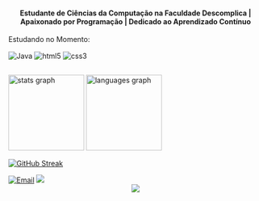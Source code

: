 
 <h4 align="center">Estudante de Ciências da Computação na Faculdade Descomplica | Apaixonado por Programação | Dedicado ao Aprendizado Contínuo</h4>
 
 Estudando no Momento:

<div style="display: inline-block">
  <img align= "center" alt="Java" src="https://img.shields.io/badge/Java-ED8B00?style=for-the-badge&logo=openjdk&logoColor=white"/>
  <img align= "center" alt="html5" src="https://img.shields.io/badge/HTML5-E34F26?style=for-the-badge&logo=html5&logoColor=white"/>
  <img align= "center" alt="css3" src="https://img.shields.io/badge/CSS3-1572B6?style=for-the-badge&logo=css3&logoColor=white"/>
</div>

##
  
  <img src="https://github-readme-stats.vercel.app/api?username=Wadson-Ferreira&hide_title=false&hide_rank=false&show_icons=true&include_all_commits=true&count_private=true&disable_animations=false&theme=synthwave&locale=pt-br&hide_border=false&order=1" height="150" alt="stats graph"  />
  <img src="https://github-readme-stats.vercel.app/api/top-langs?username=Wadson-Ferreira&locale=pt-br&hide_title=false&layout=compact&card_width=320&langs_count=5&theme=synthwave&hide_border=false&order=2" height="150" alt="languages graph"  />


<a href="https://git.io/streak-stats"><img src="https://streak-stats.demolab.com?user=Wadson-Ferreira&theme=synthwave&hide_border=true&border_radius=3.4&locale=pt_BR&date_format=j%20M%5B%20Y%5D&exclude_days=Sun" alt="GitHub Streak" /></a>

<div> 
   <a href="mailto:dev.wadson@gmail.com" target="_blank">  <img src="https://img.shields.io/badge/Gmail-D14836?style=for-the-badge&logo=gmail&logoColor=white" alt="Email"></a>
  <a href="https://www.linkedin.com/in/wadson-ferreira/"  target="_blank"><img src="https://img.shields.io/badge/-LinkedIn-%230077B5?style=for-the-badge&logo=linkedin&logoColor=white"></a> 
  </div>



<div align="center">
  <img src="https://profile-counter.glitch.me/Wadson-Ferreira/count.svg?"  />
</div>

##


